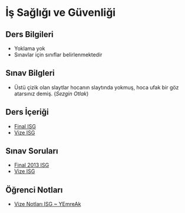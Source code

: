 # İş Sağlığı ve Güvenliği 

## Ders Bilgileri

- Yoklama yok
- Sınavlar için sınıflar belirlenmektedir

## Sınav Bilgleri

- Üstü çizik olan slaytlar hocanın slaytında yokmuş, hoca ufak bir göz atarsınız demiş. (*Sezgin Otlak*)
<!--Index-->


## Ders İçeriği

- [Final ISG](./Ders%20%C4%B0%C3%A7eri%C4%9Fi/Final%20ISG.pdf)
- [Vize ISG](./Ders%20%C4%B0%C3%A7eri%C4%9Fi/Vize%20ISG.pdf)

## Sınav Soruları

- [Final 2013 ISG](./S%C4%B1nav%20Sorular%C4%B1/Final%202013%20ISG.pdf)
- [Vize ISG](./S%C4%B1nav%20Sorular%C4%B1/Vize%20ISG.pdf)

## Öğrenci Notları

- [Vize Notları ISG ~ YEmreAk](./%C3%96%C4%9Frenci%20Notlar%C4%B1/Vize%20Notlar%C4%B1%20ISG%20~%20YEmreAk.pdf)



<!--Index-->
